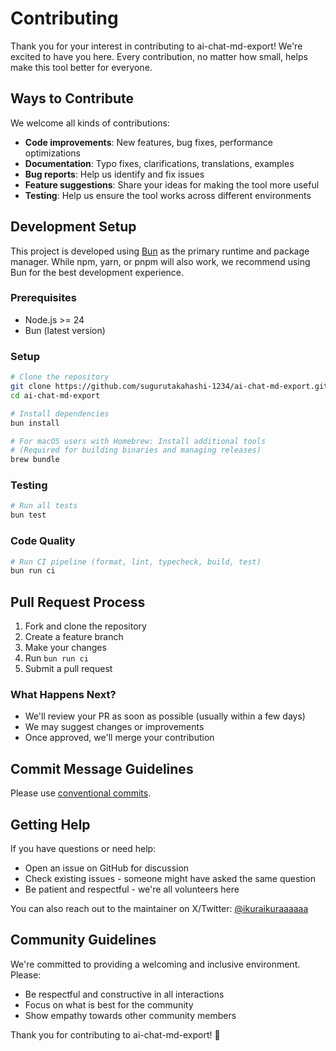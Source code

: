 # Contributing

Thank you for your interest in contributing to ai-chat-md-export! We're excited to have you here. Every contribution, no matter how small, helps make this tool better for everyone.

## Ways to Contribute

We welcome all kinds of contributions:

- **Code improvements**: New features, bug fixes, performance optimizations
- **Documentation**: Typo fixes, clarifications, translations, examples
- **Bug reports**: Help us identify and fix issues
- **Feature suggestions**: Share your ideas for making the tool more useful
- **Testing**: Help us ensure the tool works across different environments

## Development Setup

This project is developed using [Bun](https://bun.sh/) as the primary runtime and package manager. While npm, yarn, or pnpm will also work, we recommend using Bun for the best development experience.

### Prerequisites

- Node.js >= 24
- Bun (latest version)

### Setup

```bash
# Clone the repository
git clone https://github.com/sugurutakahashi-1234/ai-chat-md-export.git
cd ai-chat-md-export

# Install dependencies
bun install

# For macOS users with Homebrew: Install additional tools
# (Required for building binaries and managing releases)
brew bundle
```

### Testing

```bash
# Run all tests
bun test
```

### Code Quality

```bash
# Run CI pipeline (format, lint, typecheck, build, test)
bun run ci
```

## Pull Request Process

1. Fork and clone the repository
2. Create a feature branch
3. Make your changes
4. Run `bun run ci`
5. Submit a pull request

### What Happens Next?

- We'll review your PR as soon as possible (usually within a few days)
- We may suggest changes or improvements
- Once approved, we'll merge your contribution

## Commit Message Guidelines

Please use [conventional commits](https://www.conventionalcommits.org/).

## Getting Help

If you have questions or need help:

- Open an issue on GitHub for discussion
- Check existing issues - someone might have asked the same question
- Be patient and respectful - we're all volunteers here

You can also reach out to the maintainer on X/Twitter: [@ikuraikuraaaaaa](https://x.com/ikuraikuraaaaaa)

## Community Guidelines

We're committed to providing a welcoming and inclusive environment. Please:

- Be respectful and constructive in all interactions
- Focus on what is best for the community
- Show empathy towards other community members

Thank you for contributing to ai-chat-md-export! 🎉
